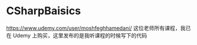 # CSharpBaisics

https://www.udemy.com/user/moshfeghhamedani/
这位老师所有课程，我已在 Udemy 上购买，这里发布的是我听课程的时候写下的代码
